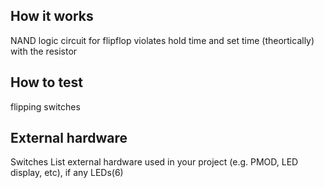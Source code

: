 <!---

This file is used to generate your project datasheet. Please fill in the information below and delete any unused
sections.

You can also include images in this folder and reference them in the markdown. Each image must be less than
512 kb in size, and the combined size of all images must be less than 1 MB.
-->

## How it works

NAND logic circuit for flipflop violates hold time and set time (theortically) with the resistor
## How to test
flipping switches
## External hardware
Switches
List external hardware used in your project (e.g. PMOD, LED display, etc), if any
LEDs(6)
